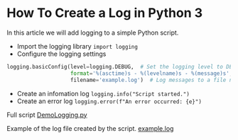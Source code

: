 # How To Create a Log in Python 3

In this article we will add logging to a simple Python script.

- Import the logging library `import logging`
- Configure the logging settings

```python
logging.basicConfig(level=logging.DEBUG,  # Set the logging level to DEBUG for all messages
                    format='%(asctime)s - %(levelname)s - %(message)s',
                    filename='example.log')  # Log messages to a file named example.log
```

- Create an infomation log `logging.info("Script started.")`
- Create an error log `logging.error(f"An error occurred: {e}")`

Full script
[DemoLogging.py](DemoLogging.py)

Example of the log file created by the script.
[example.log](example.log)
